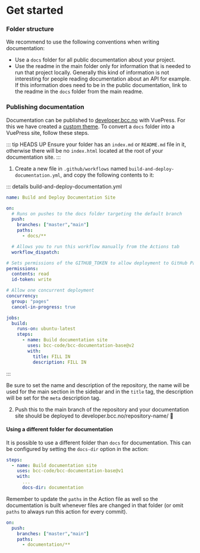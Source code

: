 # Get started

### Folder structure
We recommend to use the following conventions when writing documentation:
- Use a `docs` folder for all public documentation about your project.
- Use the readme in the main folder only for information that is needed to run that project locally. Generally this kind of information is not interesting for people reading documentation about an API for example. If this information does need to be in the public documentation, link to the readme in the `docs` folder from the main readme.

### Publishing documentation
Documentation can be published to [developer.bcc.no](https://developer.bcc.no) with VuePress. For this we have created a [custom theme](./vuepress/). To convert a `docs` folder into a VuePress site, follow these steps.

::: tip HEADS UP
Ensure your folder has an `index.md` or `README.md` file in it, otherwise there will be no `index.html` located at the root of your documentation site.
:::

1. Create a new file in `.github/workflows` named `build-and-deploy-documentation.yml`, and copy the following contents to it:

::: details build-and-deploy-documentation.yml
```yml
name: Build and Deploy Documentation Site

on:
  # Runs on pushes to the docs folder targeting the default branch
  push:
    branches: ["master","main"]
    paths:
      - docs/**

  # Allows you to run this workflow manually from the Actions tab
  workflow_dispatch:

# Sets permissions of the GITHUB_TOKEN to allow deployment to GitHub Pages
permissions:
  contents: read
  id-token: write

# Allow one concurrent deployment
concurrency:
  group: "pages"
  cancel-in-progress: true

jobs:
  build:
    runs-on: ubuntu-latest
    steps:
      - name: Build documentation site
        uses: bcc-code/bcc-documentation-base@v2
        with:
          title: FILL IN
          description: FILL IN
```
:::

Be sure to set the name and description of the repository, the name will be used for the main section in the sidebar and in the `title` tag, the description will be set for the `meta` description tag.

2. Push this to the main branch of the repository and your documentation site should be deployed to developer.bcc.no/repository-name/ 🎉

#### Using a different folder for documentation
It is possible to use a different folder than `docs` for documentation. This can be configured by setting the `docs-dir` option in the action:
```yml
steps:
  - name: Build documentation site
    uses: bcc-code/bcc-documentation-base@v1
    with:
      ...
      docs-dir: documentation
```

Remember to update the `paths` in the Action file as well so the documentation is built whenever files are changed in that folder (or omit `paths` to always run this action for every commit).
```yml
on:
  push:
    branches: ["master","main"]
    paths:
      - documentation/**
```
